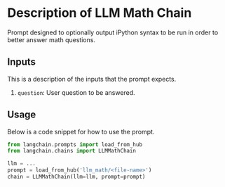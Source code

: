 # Description of LLM Math Chain

Prompt designed to optionally output iPython syntax to be run in order to better answer math questions.


## Inputs

This is a description of the inputs that the prompt expects.

1. `question`: User question to be answered.


## Usage

Below is a code snippet for how to use the prompt.

```python
from langchain.prompts import load_from_hub
from langchain.chains import LLMMathChain

llm = ...
prompt = load_from_hub('llm_math/<file-name>')
chain = LLMMathChain(llm=llm, prompt=prompt)
```

